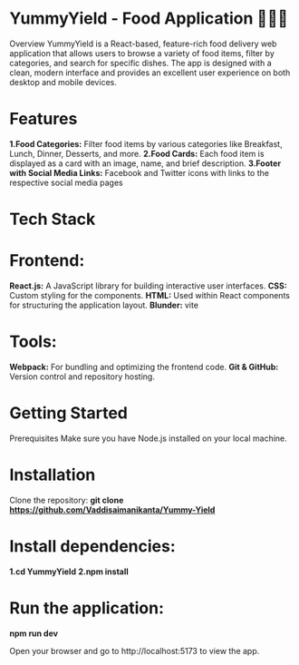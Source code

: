 # YummyYield - Food Application 🍔🍕🍣
Overview
YummyYield is a React-based, feature-rich food delivery web application that allows users to browse a variety of food items, filter by categories, and search for specific dishes. The app is designed with a clean, modern interface and provides an excellent user experience on both desktop and mobile devices.

# Features
**1.Food Categories:** Filter food items by various categories like Breakfast, Lunch, Dinner, Desserts, and more.
**2.Food Cards:** Each food item is displayed as a card with an image, name, and brief description.
**3.Footer with Social Media Links:** Facebook and Twitter icons with links to the respective social media pages

# Tech Stack
# Frontend:
**React.js:** A JavaScript library for building interactive user interfaces.
**CSS:** Custom styling for the components.
**HTML:** Used within React components for structuring the application layout.
**Blunder:** vite

# Tools:
**Webpack:** For bundling and optimizing the frontend code.
**Git & GitHub:** Version control and repository hosting.

# Getting Started
Prerequisites
Make sure you have Node.js installed on your local machine.

# Installation
Clone the repository:
**git clone https://github.com/Vaddisaimanikanta/Yummy-Yield**

# Install dependencies:
**1.cd YummyYield**
**2.npm install**

# Run the application:
**npm run dev**

Open your browser and go to http://localhost:5173 to view the app.
